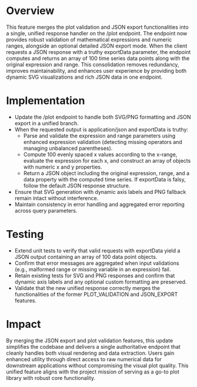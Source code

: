 # Overview
This feature merges the plot validation and JSON export functionalities into a single, unified response handler on the /plot endpoint. The endpoint now provides robust validation of mathematical expressions and numeric ranges, alongside an optional detailed JSON export mode. When the client requests a JSON response with a truthy exportData parameter, the endpoint computes and returns an array of 100 time series data points along with the original expression and range. This consolidation removes redundancy, improves maintainability, and enhances user experience by providing both dynamic SVG visualizations and rich JSON data in one endpoint.

# Implementation
- Update the /plot endpoint to handle both SVG/PNG formatting and JSON export in a unified branch.
- When the requested output is application/json and exportData is truthy:
  - Parse and validate the expression and range parameters using enhanced expression validation (detecting missing operators and managing unbalanced parentheses).
  - Compute 100 evenly spaced x values according to the x-range, evaluate the expression for each x, and construct an array of objects with numeric x and y properties.
  - Return a JSON object including the original expression, range, and a data property with the computed time series. If exportData is falsy, follow the default JSON response structure.
- Ensure that SVG generation with dynamic axis labels and PNG fallback remain intact without interference.
- Maintain consistency in error handling and aggregated error reporting across query parameters.

# Testing
- Extend unit tests to verify that valid requests with exportData yield a JSON output containing an array of 100 data point objects.
- Confirm that error messages are aggregated when input validations (e.g., malformed range or missing variable in an expression) fail.
- Retain existing tests for SVG and PNG responses and confirm that dynamic axis labels and any optional custom formatting are preserved.
- Validate that the new unified response correctly merges the functionalities of the former PLOT_VALIDATION and JSON_EXPORT features.

# Impact
By merging the JSON export and plot validation features, this update simplifies the codebase and delivers a single authoritative endpoint that cleanly handles both visual rendering and data extraction. Users gain enhanced utility through direct access to raw numerical data for downstream applications without compromising the visual plot quality. This unified feature aligns with the project mission of serving as a go-to plot library with robust core functionality.